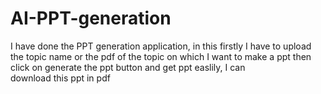 # AI-PPT-generation
I have done the PPT generation application, in this firstly I have to upload the topic name or the pdf of the topic on which I want to make a ppt then click on generate the ppt button and get ppt easlily, I can download this ppt in pdf
